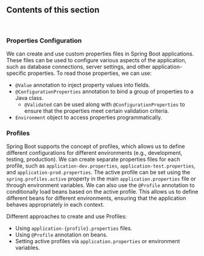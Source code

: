 ## Contents of this section
<br>

### Properties Configuration 

We can create and use custom properties files in Spring Boot applications. These files can be used to configure various aspects of the application, such as database connections, server settings, and other application-specific properties.
To read those properties, we can use:
- `@Value` annotation to inject property values into fields.
- `@ConfigurationProperties` annotation to bind a group of properties to a Java class.
  - `@Validated` can be used along with `@ConfigurationProperties` to ensure that the properties meet certain validation criteria.
- `Environment` object to access properties programmatically.

### Profiles

Spring Boot supports the concept of profiles, which allows us to define different configurations for different environments (e.g., development, testing, production). We can create separate properties files for each profile, such as `application-dev.properties`, `application-test.properties`, and `application-prod.properties`. The active profile can be set using the `spring.profiles.active` property in the main `application.properties` file or through environment variables.
We can also use the `@Profile` annotation to conditionally load beans based on the active profile. This allows us to define different beans for different environments, ensuring that the application behaves appropriately in each context.


Different approaches to create and use Profiles:
- Using `application-{profile}.properties` files.
- Using `@Profile` annotation on beans.
- Setting active profiles via `application.properties` or environment variables.